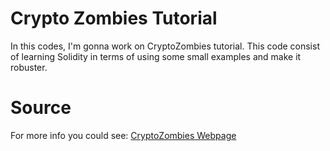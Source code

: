 # Crypto Zombies Tutorial

In this codes, I'm gonna work on CryptoZombies tutorial. This code consist of learning Solidity in terms of using some small examples and make it robuster.

# Source

For more info you could see: [CryptoZombies Webpage](https://cryptozombies.io/)
